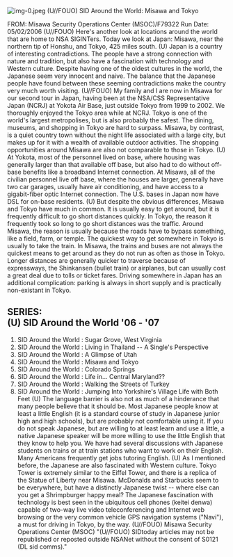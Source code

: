 ![img-0.jpeg](img-0.jpeg)
(U//FOUO) SID Around the World: Misawa and Tokyo

FROM:
Misawa Security Operations Center (MSOC)/F79322
Run Date: 05/02/2006
(U//FOUO) Here's another look at locations around the world that are home to NSA SIGINTers. Today we look at Japan: Misawa, near the northern tip of Honshu, and Tokyo, 425 miles south.
(U) Japan is a country of interesting contradictions. The people have a strong connection with nature and tradition, but also have a fascination with technology and Western culture. Despite having one of the oldest cultures in the world, the Japanese seem very innocent and naive. The balance that the Japanese people have found between these seeming contradictions make the country very much worth visiting.
(U//FOUO) My family and I are now in Misawa for our second tour in Japan, having been at the NSA/CSS Representative Japan (NCRJ) at Yokota Air Base, just outside Tokyo from 1999 to 2002. We thoroughly enjoyed the Tokyo area while at NCRJ. Tokyo is one of the world's largest metropolises, but is also probably the safest. The dining, museums, and shopping in Tokyo are hard to surpass. Misawa, by contrast, is a quiet country town without the night life associated with a large city, but makes up for it with a wealth of available outdoor activities. The shopping opportunities around Misawa are also not comparable to those in Tokyo.
(U) At Yokota, most of the personnel lived on base, where housing was generally larger than that available off base, but also had to do without off-base benefits like a broadband Internet connection. At Misawa, all of the civilian personnel live off base, where the houses are larger, generally have two car garages, usually have air conditioning, and have access to a gigabit-fiber optic Internet connection. The U.S. bases in Japan now have DSL for on-base residents.
(U) But despite the obvious differences, Misawa and Tokyo have much in common. It is usually easy to get around, but it is frequently difficult to go short distances quickly. In Tokyo, the reason it frequently took so long to go short distances was the traffic. Around Misawa, the reason is usually because the roads have to bypass something, like a field, farm, or temple. The quickest way to get somewhere in Tokyo is usually to take the train. In Misawa, the trains and buses are not always the quickest means to get around as they do not run as often as those in Tokyo. Longer distances are generally quicker to traverse because of expressways, the Shinkansen (bullet train) or airplanes, but can usually cost a great deal due to tolls or ticket fares. Driving somewhere in Japan has an additional complication: parking is always in short supply and is practically non-existant in Tokyo.

## SERIES: <br> (U) SID Around the World '06 - '07

1. SID Around the World : Sugar Grove, West Virginia
2. SID Around the World : Living in Thailand -- A Single's Perspective
3. SID Around the World : A Glimpse of Utah
4. SID Around the World : Misawa and Tokyo
5. SID Around the World : Colorado Springs
6. SID Around the World : Life in... Central Maryland??
7. SID Around the World : Walking the Streets of Turkey
8. SID Around the World : Jumping Into Yorkshire's Village Life with Both Feet
(U) The language barrier is also not as much of a hinderance that many people believe that it should be. Most Japanese people know at least a little English (it is a standard course of study in Japanese junior high and high schools), but are probably not comfortable using it. If you do not speak Japanese, but are willing to at least learn and use a little, a native Japanese speaker will be more willing to use the little English that they know to help you. We have had several discussions with Japanese students on trains or at train stations who want to work on their English. Many Americans frequently get jobs tutoring English.
(U) As I mentioned before, the Japanese are also fascinated with Western culture. Tokyo Tower is extremely similar to the Eiffel Tower, and there is a replica of the Statue of Liberty near Misawa. McDonalds and Starbucks seem to be everywhere, but have a distinctly Japanese twist -- where else can you get a Shrimpburger happy meal? The Japanese fascination with technology is best seen in the ubiquitous cell phones (keitei denwa) capable of two-way live video teleconferencing and Internet web browsing or the very common vehicle GPS navigation systems ("Navi"), a must for driving in Tokyo, by the way.
(U//FOUO) Misawa Security Operations Center (MSOC)
"(U//FOUO) SIDtoday articles may not be republished or reposted outside NSANet without the consent of S0121 (DL sid comms)."
